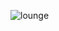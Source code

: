 ![lounge](https://github.com/Tumppi66/v3rm-archive/assets/61348006/13a6e226-0bb5-48d9-96c3-1eb3da50e029)
